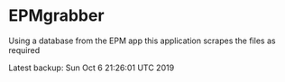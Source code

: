 # EPMgrabber
Using a database from the EPM app this application scrapes the files as required


Latest backup: Sun Oct 6 21:26:01 UTC 2019
